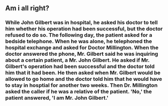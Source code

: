 ## Am i all right?

### While John Gilbert was in hospital, he asked his doctor to tell him whether his operation had been successful, but the doctor refused to do so. The following day, the patient asked for a bedside telephone. When he was alone, he telephoned the hospital exchange and asked for Doctor Millington. When the doctor answered the phone, Mr. Gilbert said he was inquiring about a certain patient, a Mr. John Gilbert. He asked if Mr. Gilbert's operation had been successful and the doctor told him that it had been. He then asked when Mr. Gilbert would be allowed to go home and the doctor told him that he would have to stay in hosptial for another two weeks. Then Dr. Millington asked the caller if he was a relative of the patient. 'No,' the patient answered, 'I am Mr. John Gilbert.'
